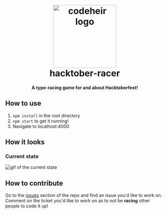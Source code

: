 
<h1 align="center">
  <br>
      <img src="https://pbs.twimg.com/profile_images/1168932795185586176/wvIE7fUn_400x400.jpg" alt="codeheir logo" title="Codeheir"  height="200" />
  <br>
  hacktober-racer
  <br>
</h1>

<h4 align="center">A type-racing game for and about Hacktoberfest!</h4>

## How to use
1. `npm install` in the root directory
2. `npm start` to get it running!
3. Navigate to localhost:4000

## How it looks

### Current state
![gif of the current state](https://user-images.githubusercontent.com/12545967/66150335-d6d83380-e60c-11e9-9aa7-6b5d86866cd8.gif)


## How to contribute
Go to the [issues](https://github.com/LukeGarrigan/hacktober-race/issues) section of the repo and find an issue you'd like to work on. Comment on the ticket you'd like to work on as to not be **racing** other people to code it up!
